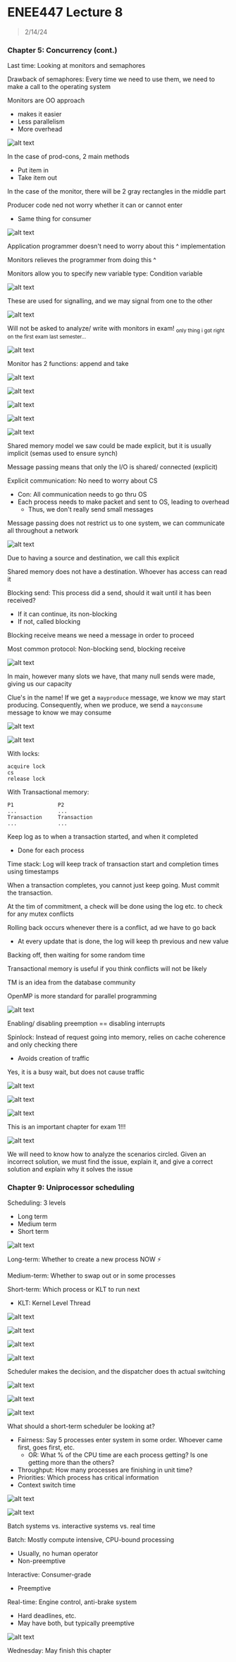 # ENEE447 Lecture 8  

> 2/14/24

### Chapter 5: Concurrency (cont.)  

Last time: Looking at monitors and semaphores  

Drawback of semaphores: Every time we need to use them, we need to make a call to the operating system  

Monitors are OO approach
* makes it easier 
* Less parallelism  
* More overhead  

![alt text](img/Lecture08/image.png)  

In the case of prod-cons, 2 main methods
* Put item in
* Take item out

In the case of the monitor, there will be 2 gray rectangles in the middle part  

Producer code ned not worry whether it can or cannot enter  
* Same thing for consumer  

![alt text](img/Lecture08/image-1.png)  

Application programmer doesn't need to worry about this ^ implementation  

Monitors relieves the programmer from doing this ^   

Monitors allow you to specify new variable type: Condition variable  

![alt text](img/Lecture08/image-2.png)  

These are used for signalling, and we may signal from one to the other  

![alt text](img/Lecture08/image-3.png)  

Will not be asked to analyze/ write with monitors in exam! <sub>only thing i got right on the first exam last semester...</sub>  

![alt text](img/Lecture08/image-4.png)  

Monitor has 2 functions: append and take  

![alt text](img/Lecture08/image-5.png)  

![alt text](img/Lecture08/image-6.png)  

![alt text](img/Lecture08/image-7.png)  

![alt text](img/Lecture08/image-8.png)  

![alt text](img/Lecture08/image-9.png)  

Shared memory model we saw could be made explicit, but it is usually implicit (semas used to ensure synch)  

Message passing means that only the I/O is shared/ connected (explicit)  

Explicit communication: No need to worry about CS  
* Con: All communication needs to go thru OS  
* Each process needs to make packet and sent to OS, leading to overhead  
    * Thus, we don't really send small messages  

Message passing does not restrict us to one system, we can communicate all throughout a network  

![alt text](img/Lecture08/image-10.png)  

Due to having a source and destination, we call this explicit  

Shared memory does not have a destination. Whoever has access can read it  

Blocking send: This process did a send, should it wait until it has been received? 
* If it can continue, its non-blocking
* If not, called blocking  

Blocking receive means we need a message in order to proceed 

Most common protocol: Non-blocking send, blocking receive  

![alt text](img/Lecture08/image-11.png)  

In main, however many slots we have, that many null sends were made, giving us our capacity  

Clue's in the name! If we get a `mayproduce` message, we know we may start producing. Consequently, when we produce, we send a `mayconsume` message to know we may consume  

![alt text](img/Lecture08/image-12.png)  

![alt text](img/Lecture08/image-13.png)   

With locks: 

```
acquire lock
cs
release lock
```  

With Transactional memory:  

```
P1              P2
...             ...
Transaction     Transaction
...             ...
```
Keep log as to when a transaction started, and when it completed  
* Done for each process

Time stack: Log will keep track of transaction start and completion times using timestamps

When a transaction completes, you cannot just keep going. Must commit the  transaction. 

At the tim of commitment, a check will be done using the log etc. to check for any mutex conflicts  

Rolling back occurs whenever there is a conflict, ad we have to go back  
* At every update that is done, the log will keep th previous and new value  

Backing off, then waiting for some random time  

Transactional memory is useful if you think conflicts will not be likely  

TM is an idea from the database community  

OpenMP is more standard for parallel programming  

![alt text](img/Lecture08/image-14.png)  

Enabling/ disabling preemption == disabling interrupts  

Spinlock: Instead of request going into memory, relies on cache coherence and only checking there  
* Avoids creation of traffic  

Yes, it is a busy wait, but does not cause traffic  

![alt text](img/Lecture08/image-15.png)  

![alt text](img/Lecture08/image-16.png)  

![alt text](img/Lecture08/image-17.png)  

This is an important chapter for exam 1!!!  

![alt text](img/Lecture08/image-18.png)  

We will need to know how to analyze the scenarios circled. Given an incorrect solution, we must find the issue, explain it, and give a correct solution and explain why it solves the issue  

### Chapter 9: Uniprocessor scheduling  

Scheduling: 3 levels
* Long term
* Medium term
* Short term

![alt text](img/Lecture08/image-19.png)  

Long-term: Whether to create a new process NOW :zap:

Medium-term: Whether to swap out or in some processes

Short-term: Which process or KLT to run next  
* KLT: Kernel Level Thread  

![alt text](img/Lecture08/image-20.png)  

![alt text](img/Lecture08/image-21.png)  

![alt text](img/Lecture08/image-22.png)  

![alt text](img/Lecture08/image-23.png)  

Scheduler makes the decision, and the dispatcher does th actual switching  

![alt text](img/Lecture08/image-24.png)  

![alt text](img/Lecture08/image-25.png)  

![alt text](img/Lecture08/image-26.png)  

What should a short-term scheduler be looking at?  
* Fairness: Say 5 processes enter system in some order. Whoever came first, goes first, etc. 
    * OR: What % of the CPU time are each process getting? Is one getting more than the others?  
* Throughput: How many processes are finishing in unit time? 
* Priorities: Which process has critical information  
* Context switch time

![alt text](img/Lecture08/image-27.png)  

![alt text](img/Lecture08/image-28.png)  

Batch systems vs. interactive systems vs. real time  

Batch: Mostly compute intensive, CPU-bound processing  
* Usually, no human operator  
* Non-preemptive 

Interactive: Consumer-grade
* Preemptive  

Real-time: Engine control, anti-brake system  
* Hard deadlines, etc.
* May have both, but typically preemptive  

![alt text](img/Lecture08/image-29.png)  

Wednesday: May finish this chapter  